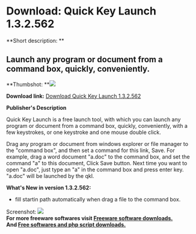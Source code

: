 # Download: Quick Key Launch 1.3.2.562

**Short description: **

## Launch any program or document from a command box, quickly, conveniently.

  
**Thumbshot: **![](http://www.freewarefiles.com/screenshot/quickkeylaunch_md.jpg)   
  
**Download link:** [Download Quick Key Launch 1.3.2.562](http://freesoftwares.boysofts.com/Quick-Key-Launch_program_52257.html)  
  

**Publisher's Description**  
  

Quick Key Launch is a free launch tool, with which you can launch any program
or document from a command box, quickly, conveniently, with a few keystrokes,
or one keystroke and one mouse double click.

Drag any program or document from windows explorer or file manager to the
"command box", and then set a command for this link, Save. For example, drag a
word document "a.doc" to the command box, and set the command "a" to this
document, Click Save button. Next time you want to open "a.doc", just type an
"a" in the command box and press enter key. "a.doc" will be launched by the
qkl.

**What's New in version 1.3.2.562:**

  * fill startin path automatically when drag a file to the command box. 

  
  
Screenshot: ![](http://www.freewarefiles.com/screenshot/quickkeylaunch.jpg)  
**For more freeware softwares visit [Freeware software downloads.](http://freesoftwares.boysofts.com/)**   
**And [Free softwares and php script downloads.](http://www.boysofts.com/)**

